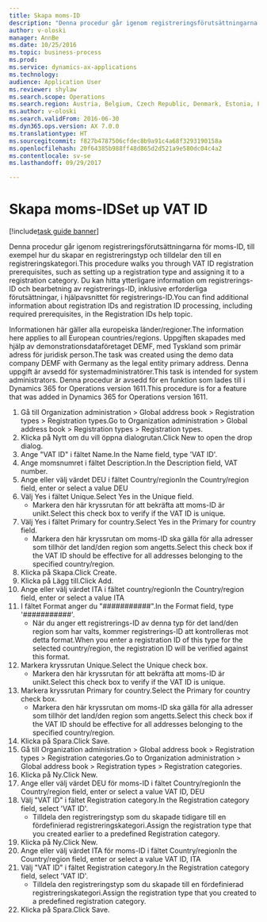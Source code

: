 ```yaml
--- 
title: Skapa moms-ID
description: "Denna procedur går igenom registreringsförutsättningarna för moms-ID, till exempel hur du skapar en registreringstyp och tilldelar den till en registreringskategori."
author: v-oloski
manager: AnnBe
ms.date: 10/25/2016
ms.topic: business-process
ms.prod: 
ms.service: dynamics-ax-applications
ms.technology: 
audience: Application User
ms.reviewer: shylaw
ms.search.scope: Operations
ms.search.region: Austria, Belgium, Czech Republic, Denmark, Estonia, Finland, France, Germany, Hungary, Ireland, Italy, Latvia, Lithuania, Netherlands, Poland, Spain, Sweden, United Kingdom
ms.author: v-oloski
ms.search.validFrom: 2016-06-30
ms.dyn365.ops.version: AX 7.0.0
ms.translationtype: HT
ms.sourcegitcommit: f827b4787506cfdec8b9a91c4a68f3293190158a
ms.openlocfilehash: 20f64385b988ff48d865d2d521a9e580dc04c4a2
ms.contentlocale: sv-se
ms.lasthandoff: 09/29/2017

---
```

# <a name="set-up-vat-id"></a><span data-ttu-id="fa50c-103">Skapa moms-ID</span><span class="sxs-lookup"><span data-stu-id="fa50c-103">Set up VAT ID</span></span>

[!include[task guide banner](../../includes/task-guide-banner.md)]

<span data-ttu-id="fa50c-104">Denna procedur går igenom registreringsförutsättningarna för moms-ID, till exempel hur du skapar en registreringstyp och tilldelar den till en registreringskategori.</span><span class="sxs-lookup"><span data-stu-id="fa50c-104">This procedure walks you through VAT ID registration prerequisites, such as setting up a registration type and assigning it to a registration category.</span></span> <span data-ttu-id="fa50c-105">Du kan hitta ytterligare information om registrerings-ID och bearbetning av registrerings-ID, inklusive erforderliga förutsättningar, i hjälpavsnittet för registrerings-ID.</span><span class="sxs-lookup"><span data-stu-id="fa50c-105">You can find additional information about registration IDs and registration ID processing, including required prerequisites, in the Registration IDs help topic.</span></span> 

<span data-ttu-id="fa50c-106">Informationen här gäller alla europeiska länder/regioner.</span><span class="sxs-lookup"><span data-stu-id="fa50c-106">The information here applies to all European countries/regions.</span></span> <span data-ttu-id="fa50c-107">Uppgiften skapades med hjälp av demonstrationsdataföretaget DEMF, med Tyskland som primär adress för juridisk person.</span><span class="sxs-lookup"><span data-stu-id="fa50c-107">The task was created using the demo data company DEMF with Germany as the legal entity primary address.</span></span> <span data-ttu-id="fa50c-108">Denna uppgift är avsedd för systemadministratörer.</span><span class="sxs-lookup"><span data-stu-id="fa50c-108">This task is intended for system administrators.</span></span> <span data-ttu-id="fa50c-109">Denna procedur är avsedd för en funktion som lades till i Dynamics 365 for Operations version 1611.</span><span class="sxs-lookup"><span data-stu-id="fa50c-109">This procedure is for a feature that was added in Dynamics 365 for Operations version 1611.</span></span>

1. <span data-ttu-id="fa50c-110">Gå till Organization administration > Global address book > Registration types > Registration types.</span><span class="sxs-lookup"><span data-stu-id="fa50c-110">Go to Organization administration > Global address book > Registration types > Registration types.</span></span>
2. <span data-ttu-id="fa50c-111">Klicka på Nytt om du vill öppna dialogrutan.</span><span class="sxs-lookup"><span data-stu-id="fa50c-111">Click New to open the drop dialog.</span></span>
3. <span data-ttu-id="fa50c-112">Ange "VAT ID" i fältet Name.</span><span class="sxs-lookup"><span data-stu-id="fa50c-112">In the Name field, type 'VAT ID'.</span></span>
4. <span data-ttu-id="fa50c-113">Ange momsnumret i fältet Description.</span><span class="sxs-lookup"><span data-stu-id="fa50c-113">In the Description field, VAT number.</span></span>
5. <span data-ttu-id="fa50c-114">Ange eller välj värdet DEU i fältet Country/region</span><span class="sxs-lookup"><span data-stu-id="fa50c-114">In the Country/region field, enter or select a value DEU</span></span>
6. <span data-ttu-id="fa50c-115">Välj Yes i fältet Unique.</span><span class="sxs-lookup"><span data-stu-id="fa50c-115">Select Yes in the Unique field.</span></span>
    * <span data-ttu-id="fa50c-116">Markera den här kryssrutan för att bekräfta att moms-ID är unikt.</span><span class="sxs-lookup"><span data-stu-id="fa50c-116">Select this check box to verify if the VAT ID is unique.</span></span>  
7. <span data-ttu-id="fa50c-117">Välj Yes i fältet Primary for country.</span><span class="sxs-lookup"><span data-stu-id="fa50c-117">Select Yes in the Primary for country field.</span></span>
    * <span data-ttu-id="fa50c-118">Markera den här kryssrutan om moms-ID ska gälla för alla adresser som tillhör det land/den region som angetts.</span><span class="sxs-lookup"><span data-stu-id="fa50c-118">Select this check box if the VAT ID should be effective for all addresses belonging to the specified country/region.</span></span>  
8. <span data-ttu-id="fa50c-119">Klicka på Skapa.</span><span class="sxs-lookup"><span data-stu-id="fa50c-119">Click Create.</span></span>
9. <span data-ttu-id="fa50c-120">Klicka på Lägg till.</span><span class="sxs-lookup"><span data-stu-id="fa50c-120">Click Add.</span></span>
10. <span data-ttu-id="fa50c-121">Ange eller välj värdet ITA i fältet country/region</span><span class="sxs-lookup"><span data-stu-id="fa50c-121">In the Country/region field, enter or select a value ITA</span></span>
11. <span data-ttu-id="fa50c-122">I fältet Format anger du "###########".</span><span class="sxs-lookup"><span data-stu-id="fa50c-122">In the Format field, type '###########'.</span></span>
    * <span data-ttu-id="fa50c-123">När du anger ett registrerings-ID av denna typ för det land/den region som har valts, kommer registrerings-ID att kontrolleras mot detta format.</span><span class="sxs-lookup"><span data-stu-id="fa50c-123">When you enter a registration ID of this type for the selected country/region, the registration ID will be verified against this format.</span></span>  
12. <span data-ttu-id="fa50c-124">Markera kryssrutan Unique.</span><span class="sxs-lookup"><span data-stu-id="fa50c-124">Select the Unique check box.</span></span>
    * <span data-ttu-id="fa50c-125">Markera den här kryssrutan för att bekräfta att moms-ID är unikt.</span><span class="sxs-lookup"><span data-stu-id="fa50c-125">Select this check box to verify if the VAT ID is unique.</span></span>  
13. <span data-ttu-id="fa50c-126">Markera kryssrutan Primary for country.</span><span class="sxs-lookup"><span data-stu-id="fa50c-126">Select the Primary for country check box.</span></span>
    * <span data-ttu-id="fa50c-127">Markera den här kryssrutan om moms-ID ska gälla för alla adresser som tillhör det land/den region som angetts.</span><span class="sxs-lookup"><span data-stu-id="fa50c-127">Select this check box if the VAT ID should be effective for all addresses belonging to the specified country/region.</span></span>  
14. <span data-ttu-id="fa50c-128">Klicka på Spara.</span><span class="sxs-lookup"><span data-stu-id="fa50c-128">Click Save.</span></span>
15. <span data-ttu-id="fa50c-129">Gå till Organization administration > Global address book > Registration types > Registration categories.</span><span class="sxs-lookup"><span data-stu-id="fa50c-129">Go to Organization administration > Global address book > Registration types > Registration categories.</span></span>
16. <span data-ttu-id="fa50c-130">Klicka på Ny.</span><span class="sxs-lookup"><span data-stu-id="fa50c-130">Click New.</span></span>
17. <span data-ttu-id="fa50c-131">Ange eller välj värdet DEU för moms-ID i fältet Country/region</span><span class="sxs-lookup"><span data-stu-id="fa50c-131">In the Country/region field, enter or select a value VAT ID, DEU</span></span>
18. <span data-ttu-id="fa50c-132">Välj "VAT ID" i fältet Registration category.</span><span class="sxs-lookup"><span data-stu-id="fa50c-132">In the Registration category field, select 'VAT ID'.</span></span>
    * <span data-ttu-id="fa50c-133">Tilldela den registreringstyp som du skapade tidigare till en fördefinierad registreringskategori.</span><span class="sxs-lookup"><span data-stu-id="fa50c-133">Assign the registration type that you created earlier to a predefined Registration category.</span></span>  
19. <span data-ttu-id="fa50c-134">Klicka på Ny.</span><span class="sxs-lookup"><span data-stu-id="fa50c-134">Click New.</span></span>
20. <span data-ttu-id="fa50c-135">Ange eller välj värdet ITA för moms-ID i fältet Country/region</span><span class="sxs-lookup"><span data-stu-id="fa50c-135">In the Country/region field, enter or select a value VAT ID, ITA</span></span>
21. <span data-ttu-id="fa50c-136">Välj "VAT ID" i fältet Registration category.</span><span class="sxs-lookup"><span data-stu-id="fa50c-136">In the Registration category field, select 'VAT ID'.</span></span>
    * <span data-ttu-id="fa50c-137">Tilldela den registreringstyp som du skapade till en fördefinierad registreringskategori.</span><span class="sxs-lookup"><span data-stu-id="fa50c-137">Assign the registration type that you created to a predefined registration category.</span></span>  
22. <span data-ttu-id="fa50c-138">Klicka på Spara.</span><span class="sxs-lookup"><span data-stu-id="fa50c-138">Click Save.</span></span>


